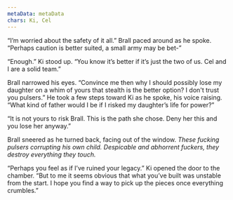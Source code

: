 ```yaml
---
metaData: metaData
chars: Ki, Cel
---
```


“I’m worried about the safety of it all.” Brall paced around as he spoke. “Perhaps caution is better suited, a small army may be bet-”

“Enough.” Ki stood up. “You know it’s better if it’s just the two of us. Cel and I are a solid team.”

Brall narrowed his eyes. “Convince me then why I should possibly lose my daughter on a whim of yours that stealth is the better option? I don't trust you pulsers.” He took a few steps toward Ki as he spoke, his voice raising. “What kind of father would I be if I risked my daughter’s life for power?”

“It is not yours to risk Brall. This is the path she chose. Deny her this and you lose her anyway.”

Brall sneered as he turned back, facing out of the window. *These fucking pulsers corrupting his own child. Despicable and abhorrent fuckers, they destroy everything they touch.* 

“Perhaps you feel as if I’ve ruined your legacy.” Ki opened the door to the chamber. “But to me it seems obvious that what you’ve built was unstable from the start. I hope you find a way to pick up the pieces once everything crumbles.”